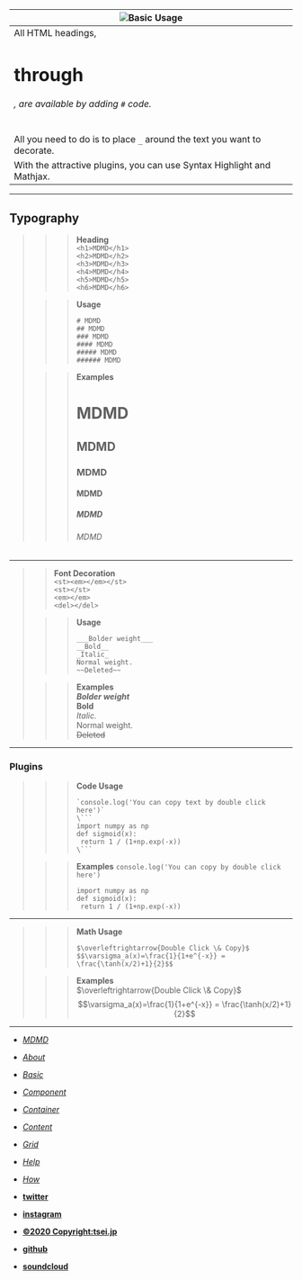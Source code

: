 ![Basic Usage]()|  
--|  
All HTML headings, <h1> through <h6>, are available by adding `#` code.  |  
All you need to do is to place `_` around the text you want to decorate. |  
With the attractive plugins, you can use Syntax Highlight and Mathjax.   |  


***

## Typography

>>> __Heading__  
>>> `<h1>MDMD</h1>`  
>>> `<h2>MDMD</h2>`  
>>> `<h3>MDMD</h3>`  
>>> `<h4>MDMD</h4>`  
>>> `<h5>MDMD</h5>`  
>>> `<h6>MDMD</h6>`  
>  
>>>__Usage__  
>>>```
>>># MDMD  
>>>## MDMD  
>>>### MDMD  
>>>#### MDMD  
>>>##### MDMD  
>>>###### MDMD  
>>>```  
>  
>>>__Examples__   
>>># MDMD  
>>>## MDMD  
>>>### MDMD  
>>>#### MDMD  
>>>##### MDMD  
>>>###### MDMD  

***  
>> __Font Decoration__  
>> `<st><em></em></st>`  
>> `<st></st>`  
>> `<em></em>`  
>> `<del></del>`  
>  
>>>__Usage__  
>>>```
>>> ___Bolder weight___  
>>> __Bold__  
>>> _Italic_  
>>> Normal weight.  
>>> ~~Deleted~~
>>>```
>  
>>>__Examples__  
>>> ___Bolder weight___  
>>> __Bold__  
>>> _Italic._  
>>> Normal weight.  
>>> ~~Deleted~~

***  

### Plugins

>>>__Code Usage__  
>>>```
>>>`console.log('You can copy text by double click here')`  
>>>\```
>>>import numpy as np
>>>def sigmoid(x):
>>>  return 1 / (1+np.exp(-x))
>>>\```
>>>```
>
>>>__Examples__
>>>`console.log('You can copy by double click here')`  
>>>
>>>```
>>>import numpy as np
>>>def sigmoid(x):
>>>  return 1 / (1+np.exp(-x))
>>>```

***  
>>>__Math Usage__
>>>```
>>> $\overleftrightarrow{Double Click \& Copy}$  
>>> $$\varsigma_a(x)=\frac{1}{1+e^{-x}} = \frac{\tanh(x/2)+1}{2}$$
>>>```
>
>>>__Examples__   
>>> $\overleftrightarrow{Double Click \& Copy}$  
>>> $$\varsigma_a(x)=\frac{1}{1+e^{-x}} = \frac{\tanh(x/2)+1}{2}$$

***

- [_MDMD_](/mdmd/)
- [_About_](/mdmd/about)
- [_Basic_](/mdmd/basic)
- [_Component_](/mdmd/component)
- [_Container_](/mdmd/container)
- [_Content_](/mdmd/content)
- [_Grid_](/mdmd/grid)
- [_Help_](/mdmd/help)
- [_How_](/mdmd/how)


- [__twitter__](https://twitter.com/tseijp)
- [__instagram__](https://instagram.com/tseijp)
- [__©2020 Copyright:tsei.jp__](https://tsei.jp)
- [__github__](https://github.com/tseijp)
- [__soundcloud__](https://soundcloud.com/tsei)
